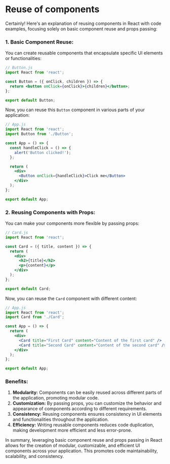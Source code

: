 # Reuse of components

Certainly! Here's an explanation of reusing components in React with code examples, focusing solely on basic component reuse and props passing:

### 1. Basic Component Reuse:

You can create reusable components that encapsulate specific UI elements or functionalities:

```jsx
// Button.js
import React from 'react';

const Button = ({ onClick, children }) => {
  return <button onClick={onClick}>{children}</button>;
};

export default Button;
```

Now, you can reuse this `Button` component in various parts of your application:

```jsx
// App.js
import React from 'react';
import Button from './Button';

const App = () => {
  const handleClick = () => {
    alert('Button clicked!');
  };

  return (
    <div>
      <Button onClick={handleClick}>Click me</Button>
    </div>
  );
};

export default App;
```

### 2. Reusing Components with Props:

You can make your components more flexible by passing props:

```jsx
// Card.js
import React from 'react';

const Card = ({ title, content }) => {
  return (
    <div>
      <h2>{title}</h2>
      <p>{content}</p>
    </div>
  );
};

export default Card;
```

Now, you can reuse the `Card` component with different content:

```jsx
// App.js
import React from 'react';
import Card from './Card';

const App = () => {
  return (
    <div>
      <Card title="First Card" content="Content of the first card" />
      <Card title="Second Card" content="Content of the second card" />
    </div>
  );
};

export default App;
```

### Benefits:

1. **Modularity:** Components can be easily reused across different parts of the application, promoting modular code.
2. **Customization:** By passing props, you can customize the behavior and appearance of components according to different requirements.
3. **Consistency:** Reusing components ensures consistency in UI elements and functionalities throughout the application.
4. **Efficiency:** Writing reusable components reduces code duplication, making development more efficient and less error-prone.

In summary, leveraging basic component reuse and props passing in React allows for the creation of modular, customizable, and efficient UI components across your application. This promotes code maintainability, scalability, and consistency.